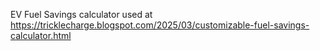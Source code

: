 EV Fuel Savings calculator used at https://tricklecharge.blogspot.com/2025/03/customizable-fuel-savings-calculator.html

